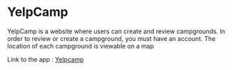# YelpCamp


YelpCamp is a website where users can create and review campgrounds. In order to review or create a campground, you must have an account.
The location of each campground is viewable on a map

Link to the app : [Yelpcamp
](https://yelpcamp2-production.up.railway.app/](https://yelpcamp2-cere.onrender.com))
